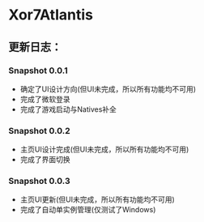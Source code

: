 # Xor7Atlantis
## 更新日志：
### Snapshot 0.0.1
* 确定了UI设计方向(但UI未完成，所以所有功能均不可用)
* 完成了微软登录
* 完成了游戏启动与Natives补全

### Snapshot 0.0.2
* 主页UI设计完成(但UI未完成，所以所有功能均不可用)
* 完成了界面切换

### Snapshot 0.0.3
* 主页UI更新(但UI未完成，所以所有功能均不可用)
* 完成了自动单实例管理(仅测试了Windows)
 